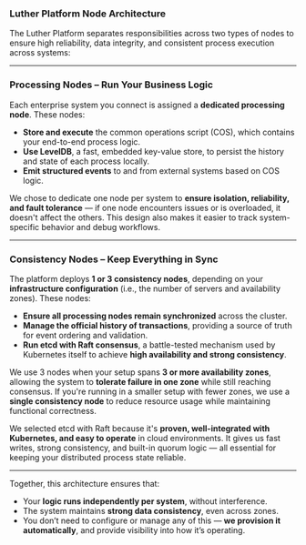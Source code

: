 ### **Luther Platform Node Architecture**

The Luther Platform separates responsibilities across two types of nodes to ensure high reliability, data integrity, and consistent process execution across systems:

---

### **Processing Nodes – Run Your Business Logic**

Each enterprise system you connect is assigned a **dedicated processing node**. These nodes:

- **Store and execute** the common operations script (COS), which contains your end-to-end process logic.
- **Use LevelDB**, a fast, embedded key-value store, to persist the history and state of each process locally.
- **Emit structured events** to and from external systems based on COS logic.

We chose to dedicate one node per system to **ensure isolation, reliability, and fault tolerance** — if one node encounters issues or is overloaded, it doesn't affect the others. This design also makes it easier to track system-specific behavior and debug workflows.

---

### **Consistency Nodes – Keep Everything in Sync**

The platform deploys **1 or 3 consistency nodes**, depending on your **infrastructure configuration** (i.e., the number of servers and availability zones). These nodes:

- **Ensure all processing nodes remain synchronized** across the cluster.
- **Manage the official history of transactions**, providing a source of truth for event ordering and validation.
- **Run etcd with Raft consensus**, a battle-tested mechanism used by Kubernetes itself to achieve **high availability and strong consistency**.

We use 3 nodes when your setup spans **3 or more availability zones**, allowing the system to **tolerate failure in one zone** while still reaching consensus. If you're running in a smaller setup with fewer zones, we use a **single consistency node** to reduce resource usage while maintaining functional correctness.

We selected etcd with Raft because it's **proven, well-integrated with Kubernetes, and easy to operate** in cloud environments. It gives us fast writes, strong consistency, and built-in quorum logic — all essential for keeping your distributed process state reliable.

---

Together, this architecture ensures that:

- Your **logic runs independently per system**, without interference.
- The system maintains **strong data consistency**, even across zones.
- You don’t need to configure or manage any of this — **we provision it automatically**, and provide visibility into how it’s operating.
